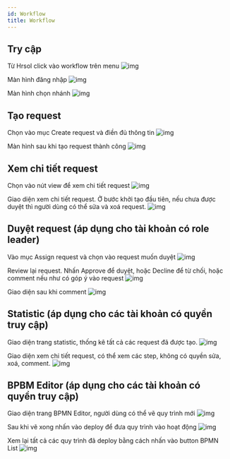 ```yaml
---
id: Workflow
title: Workflow 
---
```


## Try cập
Từ Hrsol click vào workflow trên menu 
![img](../static/img/workflow_1.png)

Màn hình đăng nhập
![img](../static/img/workflow_2.png)

Màn hình chọn nhánh
![img](../static/img/workflow_3.png)
## Tạo request
Chọn vào mục Create request và điền đủ thông tin
![img](../static/img/workflow_4.png)

Màn hình sau khi tạo request thành công
![img](../static/img/workflow_5.png)

## Xem chi tiết request
Chọn vào nút view để xem chi tiết request
![img](../static/img/workflow_6.png)

Giao diện xem chi tiết request. Ở bước khởi tạo đầu tiên, nếu chưa được duyệt thì người dùng có thể sửa và xoá request.
![img](../static/img/workflow_7.png)

## Duyệt request (áp dụng cho tài khoản có role leader)
Vào mục Assign request và chọn vào request muốn duyệt
![img](../static/img/workflow_8.png)

Review lại request. Nhấn Approve để duyệt, hoặc Decline để từ chối, hoặc comment nếu như có góp ý vào request
![img](../static/img/workflow_9.png)

Giao diện sau khi comment
![img](../static/img/workflow_10.png)

## Statistic (áp dụng cho các tài khoản có quyền truy cập)
Giao diện trang statistic, thống kê tất cả các request đã được tạo.
![img](../static/img/workflow_11.png)

Giao diện xem chi tiết request, có thể xem các step, không có quyền sửa, xoá, comment.
![img](../static/img/workflow_12.png)

## BPBM Editor (áp dụng cho các tài khoản có quyền truy cập)
Giao diện trang BPMN Editor, người dùng có thể vẽ quy trình mới
![img](../static/img/bpmn_1.png)

Sau khi vẽ xong nhấn vào deploy để đưa quy trình vào hoạt động
![img](../static/img/bpmn_2.png)

Xem lại tất cả các quy trình đã deploy bằng cách nhấn vào button BPMN List
![img](../static/img/bpmn_3.png)




